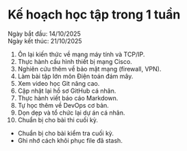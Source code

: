 # Kế hoạch học tập trong 1 tuần

Ngày bắt đầu: 14/10/2025  
Ngày kết thúc: 21/10/2025

1. Ôn lại kiến thức về mạng máy tính và TCP/IP.  
2. Thực hành cấu hình thiết bị mạng Cisco.  
3. Nghiên cứu thêm về bảo mật mạng (firewall, VPN).  
4. Làm bài tập lớn môn Điện toán đám mây.  
5. Xem video học Git nâng cao.  
6. Cập nhật lại hồ sơ GitHub cá nhân.  
7. Thực hành viết báo cáo Markdown.  
8. Tự học thêm về DevOps cơ bản.  
9. Dọn dẹp và tổ chức lại dự án cá nhân.  
10. Chuẩn bị cho bài thi cuối kỳ.

- Chuẩn bị cho bài kiểm tra cuối kỳ.
- Ghi nhớ cách khôi phục file đã stash.
